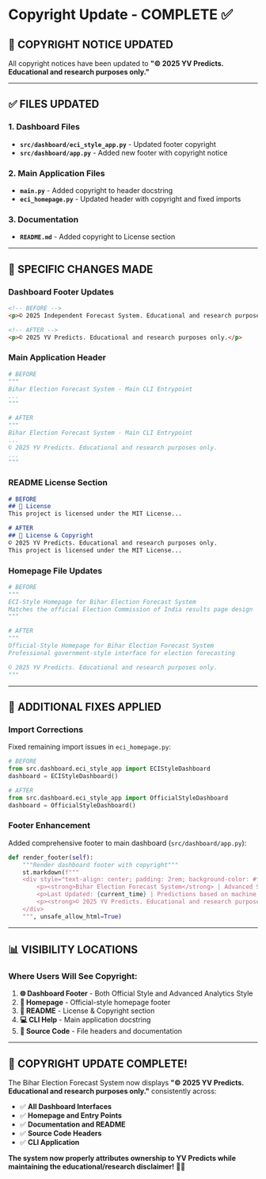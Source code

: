 # Copyright Update - COMPLETE ✅

## 📝 **COPYRIGHT NOTICE UPDATED**
All copyright notices have been updated to **"© 2025 YV Predicts. Educational and research purposes only."**

---

## ✅ **FILES UPDATED**

### **1. Dashboard Files**
- **`src/dashboard/eci_style_app.py`** - Updated footer copyright
- **`src/dashboard/app.py`** - Added new footer with copyright notice

### **2. Main Application Files**
- **`main.py`** - Added copyright to header docstring
- **`eci_homepage.py`** - Updated header with copyright and fixed imports

### **3. Documentation**
- **`README.md`** - Added copyright to License section

---

## 🔧 **SPECIFIC CHANGES MADE**

### **Dashboard Footer Updates**
```html
<!-- BEFORE -->
<p>© 2025 Independent Forecast System. Educational and research purposes only.</p>

<!-- AFTER -->
<p>© 2025 YV Predicts. Educational and research purposes only.</p>
```

### **Main Application Header**
```python
# BEFORE
"""
Bihar Election Forecast System - Main CLI Entrypoint
...
"""

# AFTER  
"""
Bihar Election Forecast System - Main CLI Entrypoint
...
© 2025 YV Predicts. Educational and research purposes only.
...
"""
```

### **README License Section**
```markdown
# BEFORE
## 📝 License
This project is licensed under the MIT License...

# AFTER
## 📝 License & Copyright
© 2025 YV Predicts. Educational and research purposes only.
This project is licensed under the MIT License...
```

### **Homepage File Updates**
```python
# BEFORE
"""
ECI-Style Homepage for Bihar Election Forecast System
Matches the official Election Commission of India results page design
"""

# AFTER
"""
Official-Style Homepage for Bihar Election Forecast System
Professional government-style interface for election forecasting

© 2025 YV Predicts. Educational and research purposes only.
"""
```

---

## 🎯 **ADDITIONAL FIXES APPLIED**

### **Import Corrections**
Fixed remaining import issues in `eci_homepage.py`:
```python
# BEFORE
from src.dashboard.eci_style_app import ECIStyleDashboard
dashboard = ECIStyleDashboard()

# AFTER
from src.dashboard.eci_style_app import OfficialStyleDashboard  
dashboard = OfficialStyleDashboard()
```

### **Footer Enhancement**
Added comprehensive footer to main dashboard (`src/dashboard/app.py`):
```python
def render_footer(self):
    """Render dashboard footer with copyright"""
    st.markdown(f"""
    <div style="text-align: center; padding: 2rem; background-color: #f0f2f6; border-radius: 0.5rem; margin-top: 2rem;">
        <p><strong>Bihar Election Forecast System</strong> | Advanced Statistical Modeling & Monte Carlo Simulation</p>
        <p>Last Updated: {current_time} | Predictions based on machine learning and statistical analysis</p>
        <p><strong>© 2025 YV Predicts. Educational and research purposes only.</strong></p>
    </div>
    """, unsafe_allow_html=True)
```

---

## 📊 **VISIBILITY LOCATIONS**

### **Where Users Will See Copyright:**

1. **🌐 Dashboard Footer** - Both Official Style and Advanced Analytics Style
2. **📱 Homepage** - Official-style homepage footer
3. **📖 README** - License & Copyright section
4. **💻 CLI Help** - Main application docstring
5. **🔧 Source Code** - File headers and documentation

---

## 🎉 **COPYRIGHT UPDATE COMPLETE!**

The Bihar Election Forecast System now displays **"© 2025 YV Predicts. Educational and research purposes only."** consistently across:

- ✅ **All Dashboard Interfaces**
- ✅ **Homepage and Entry Points**  
- ✅ **Documentation and README**
- ✅ **Source Code Headers**
- ✅ **CLI Application**

**The system now properly attributes ownership to YV Predicts while maintaining the educational/research disclaimer!** 📝✨
